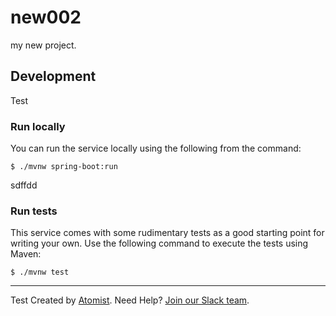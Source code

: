 # new002
my new project.


## Development

[mvn]: https://maven.apache.org/ (Maven)
Test
### Run locally

You can run the service locally using the following from the command:

```
$ ./mvnw spring-boot:run
```
sdffdd
### Run tests

This service comes with some rudimentary tests as a good starting
point for writing your own.  Use the following command to execute the
tests using Maven:

```
$ ./mvnw test
```

---
Test
Created by [Atomist][atomist].
Need Help?  [Join our Slack team][slack].

[atomist]: https://www.atomist.com/ (Atomist - How Teams Deliver Software)
[slack]: https://join.atomist.com/ (Atomist Community Slack Workspace)
